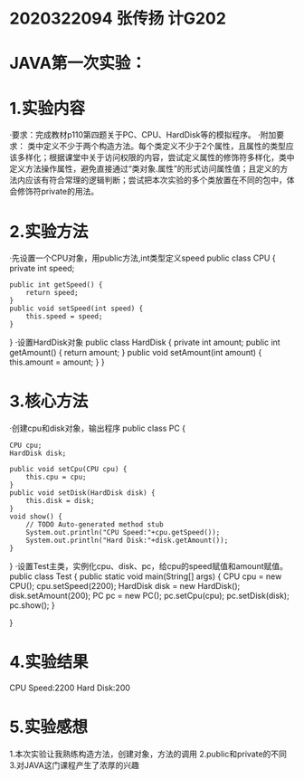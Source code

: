# 2020322094 张传扬 计G202
# JAVA第一次实验：
# 1.实验内容
·要求：完成教材p110第四题关于PC、CPU、HardDisk等的模拟程序。
·附加要求：
类中定义不少于两个构造方法。每个类定义不少于2个属性，且属性的类型应该多样化；根据课堂中关于访问权限的内容，尝试定义属性的修饰符多样化，类中定义方法操作属性，避免直接通过“类对象.属性”的形式访问属性值；且定义的方法内应该有符合常理的逻辑判断；尝试把本次实验的多个类放置在不同的包中，体会修饰符private的用法。
# 2.实验方法
·先设置一个CPU对象，用public方法,int类型定义speed
public class CPU {
	private int speed;
	
	public int getSpeed() {
		return speed;
	}
	public void setSpeed(int speed) {
		this.speed = speed;
	}

}
·设置HardDisk对象
public class HardDisk {
	private int amount;
	public int getAmount() {
		return amount;
	}
	public void setAmount(int amount) {
		this.amount = amount;
	}
}
# 3.核心方法
·创建cpu和disk对象，输出程序
public class PC {
	
	CPU cpu;
	HardDisk disk;
	
	public void setCpu(CPU cpu) {
		this.cpu = cpu;
	}
	public void setDisk(HardDisk disk) {
		this.disk = disk;
	}
	void show() {
		// TODO Auto-generated method stub
		System.out.println("CPU Speed:"+cpu.getSpeed());
		System.out.println("Hard Disk:"+disk.getAmount());
	}

}
·设置Test主类，实例化cpu、disk、pc，给cpu的speed赋值和amount赋值。
public class Test {
	public static void main(String[] args) {
		CPU cpu = new CPU();
		cpu.setSpeed(2200);
		HardDisk disk = new HardDisk();
		disk.setAmount(200);
		PC pc = new PC();
		pc.setCpu(cpu);
		pc.setDisk(disk);
		pc.show();
	}
	

}
# 4.实验结果
CPU Speed:2200
Hard Disk:200
# 5.实验感想
  1.本次实验让我熟练构造方法，创建对象，方法的调用
  2.public和private的不同
  3.对JAVA这门课程产生了浓厚的兴趣
  
